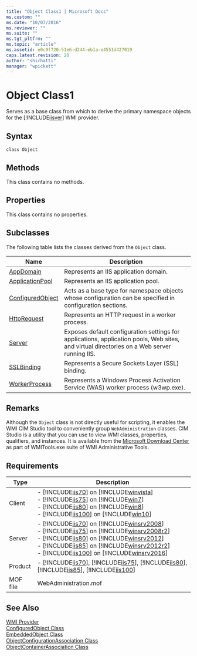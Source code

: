 ```yaml
---
title: "Object Class1 | Microsoft Docs"
ms.custom: ""
ms.date: "10/07/2016"
ms.reviewer: ""
ms.suite: ""
ms.tgt_pltfrm: ""
ms.topic: "article"
ms.assetid: e0c0f720-51e6-d244-eb1a-e4551d427019
caps.latest.revision: 20
author: "shirhatti"
manager: "wpickett"
---
```

# Object Class1
Serves as a base class from which to derive the primary namespace objects for the [!INCLUDE[iisver](../../reference/admin/includes/iisver-md.md)] WMI provider.  
  
## Syntax  
  
```vbs  
class Object  
```  
  
## Methods  
 This class contains no methods.  
  
## Properties  
 This class contains no properties.  
  
## Subclasses  
 The following table lists the classes derived from the `Object` class.  
  
|Name|Description|  
|----------|-----------------|  
|[AppDomain](../../reference/admin/appdomain-class.md)|Represents an IIS application domain.|  
|[ApplicationPool](../../reference/admin/applicationpool-class1.md)|Represents an IIS application pool.|  
|[ConfiguredObject](../../reference/admin/configuredobject-class1.md)|Acts as a base type for namespace objects whose configuration can be specified in configuration sections.|  
|[HttpRequest](../../reference/admin/httprequest-class.md)|Represents an HTTP request in a worker process.|  
|[Server](../../reference/admin/server-class1.md)|Exposes default configuration settings for applications, application pools, Web sites, and virtual directories on a Web server running IIS.|  
|[SSLBinding](../../reference/admin/sslbinding-class.md)|Represents a Secure Sockets Layer (SSL) binding.|  
|[WorkerProcess](../../reference/admin/workerprocess-class2.md)|Represents a Windows Process Activation Service (WAS) worker process (w3wp.exe).|  
  
## Remarks  
 Although the `Object` class is not directly useful for scripting, it enables the WMI CIM Studio tool to conveniently group `WebAdministration` classes. CIM Studio is a utility that you can use to view WMI classes, properties, qualifiers, and instances. It is available from the [Microsoft Download Center](http://go.microsoft.com/fwlink/?LinkId=72615) as part of WMITools.exe suite of WMI Administrative Tools.  
  
## Requirements  
  
|Type|Description|  
|----------|-----------------|  
|Client|-   [!INCLUDE[iis70](../../reference/admin/includes/iis70-md.md)] on [!INCLUDE[winvista](../../reference/admin/includes/winvista-md.md)]<br />-   [!INCLUDE[iis75](../../reference/admin/includes/iis75-md.md)] on [!INCLUDE[win7](../../reference/admin/includes/win7-md.md)]<br />-   [!INCLUDE[iis80](../../reference/admin/includes/iis80-md.md)] on [!INCLUDE[win8](../../reference/admin/includes/win8-md.md)]<br />-   [!INCLUDE[iis100](../../reference/admin/includes/iis100-md.md)] on [!INCLUDE[win10](../../reference/admin/includes/win10-md.md)]|  
|Server|-   [!INCLUDE[iis70](../../reference/admin/includes/iis70-md.md)] on [!INCLUDE[winsrv2008](../../reference/admin/includes/winsrv2008-md.md)]<br />-   [!INCLUDE[iis75](../../reference/admin/includes/iis75-md.md)] on [!INCLUDE[winsrv2008r2](../../reference/admin/includes/winsrv2008r2-md.md)]<br />-   [!INCLUDE[iis80](../../reference/admin/includes/iis80-md.md)] on [!INCLUDE[winsrv2012](../../reference/admin/includes/winsrv2012-md.md)]<br />-   [!INCLUDE[iis85](../../reference/admin/includes/iis85-md.md)] on [!INCLUDE[winsrv2012r2](../../reference/admin/includes/winsrv2012r2-md.md)]<br />-   [!INCLUDE[iis100](../../reference/admin/includes/iis100-md.md)] on [!INCLUDE[winsrv2016](../../reference/admin/includes/winsrv2016-md.md)]|  
|Product|-   [!INCLUDE[iis70](../../reference/admin/includes/iis70-md.md)], [!INCLUDE[iis75](../../reference/admin/includes/iis75-md.md)], [!INCLUDE[iis80](../../reference/admin/includes/iis80-md.md)], [!INCLUDE[iis85](../../reference/admin/includes/iis85-md.md)], [!INCLUDE[iis100](../../reference/admin/includes/iis100-md.md)]|  
|MOF file|WebAdministration.mof|  
  
## See Also  
 [WMI Provider](../../reference/admin/wmi-provider.md)   
 [ConfiguredObject Class](../../reference/admin/configuredobject-class1.md)   
 [EmbeddedObject Class](../../reference/admin/embeddedobject-class1.md)   
 [ObjectConfigurationAssociation Class](../../reference/admin/objectconfigurationassociation-class.md)   
 [ObjectContainerAssociation Class](../../reference/admin/objectcontainerassociation-class1.md)